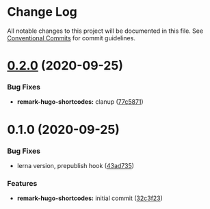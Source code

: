 # Change Log

All notable changes to this project will be documented in this file.
See [Conventional Commits](https://conventionalcommits.org) for commit guidelines.

# [0.2.0](https://github.com/HitkoDev/md-shortcodes-lint/compare/v0.1.0...v0.2.0) (2020-09-25)


### Bug Fixes

* **remark-hugo-shortcodes:** clanup ([77c5871](https://github.com/HitkoDev/md-shortcodes-lint/commit/77c587138311699942dffdaad87364344e322b49))





# 0.1.0 (2020-09-25)


### Bug Fixes

* lerna version, prepublish hook ([43ad735](https://github.com/HitkoDev/md-shortcodes-lint/commit/43ad7356dd667427f5bd13476a20d05a8a0593dc))


### Features

* **remark-hugo-shortcodes:** initial commit ([32c3f23](https://github.com/HitkoDev/md-shortcodes-lint/commit/32c3f235ba5d7d25e9c58a28af68eed5af1d75ac))
